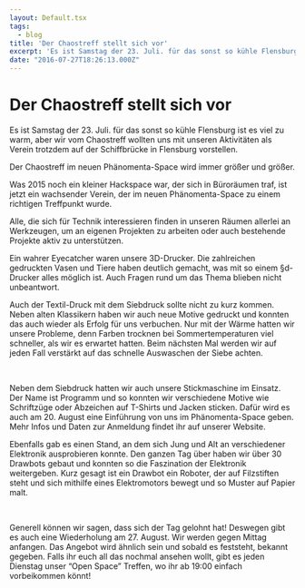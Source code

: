 ```yaml
---
layout: Default.tsx
tags:
  - blog
title: 'Der Chaostreff stellt sich vor'
excerpt: 'Es ist Samstag der 23. Juli. für das sonst so kühle Flensburg ist es viel zu warm, aber wir vom Chaostreff wollten uns mit unseren Aktivitäten als Verein trotzdem auf […]'
date: "2016-07-27T18:26:13.000Z"
---
```


# Der Chaostreff stellt sich vor

<p><span style="font-weight: 400;">Es ist Samstag der 23. Juli. für das sonst so kühle Flensburg ist es viel zu warm, aber wir vom Chaostreff wollten uns mit unseren Aktivitäten als Verein trotzdem auf der Schiffbrücke in Flensburg vorstellen. </span></p>
<p>Der Chaostreff im neuen Phänomenta-Space wird immer größer und größer.</p>
<p><span style="font-weight: 400;">Was 2015 noch ein kleiner Hackspace war, der sich in Büroräumen traf, ist jetzt ein wachsender Verein, der im neuen Phänomenta-Space zu einem richtigen Treffpunkt wurde.</span></p>
<p><span style="font-weight: 400;">Alle, die sich für Technik interessieren finden in unseren Räumen allerlei an Werkzeugen, um an eigenen Projekten zu arbeiten oder auch bestehende Projekte aktiv zu unterstützen.</span></p>
<p><span style="font-weight: 400;">Ein wahrer Eyecatcher waren unsere 3D-Drucker. Die zahlreichen gedruckten Vasen und Tiere haben deutlich gemacht, was mit so einem §d-Drucker alles möglich ist. Auch Fragen rund um das Thema blieben nicht unbeantwort.</span></p>
<p><span style="font-weight: 400;">Auch der Textil-Druck mit dem Siebdruck sollte nicht zu kurz kommen. Neben alten Klassikern haben wir auch neue Motive gedruckt und konnten das auch wieder als Erfolg für uns verbuchen. Nur mit der Wärme hatten wir unsere Probleme, denn Farben trocknen bei Sommertemperaturen viel schneller, als wir es erwartet hatten. Beim nächsten Mal werden wir auf jeden Fall verstärkt auf das schnelle Auswaschen der Siebe achten.</span></p>
<p>&nbsp;</p>
<p><span style="font-weight: 400;">Neben dem Siebdruck hatten wir auch unsere Stickmaschine im Einsatz. Der Name ist Programm und so konnten wir verschiedene Motive wie Schriftzüge oder Abzeichen auf T-Shirts und Jacken sticken. Dafür wird es auch am 20. August eine Einführung von uns im Phänomenta-Space geben. Mehr Infos und Daten zur Anmeldung findet ihr auf unserer Website.</span></p>
<p><span style="font-weight: 400;">Ebenfalls gab es einen Stand, an dem sich Jung und Alt an verschiedener Elektronik ausprobieren konnte. Den ganzen Tag über haben wir über 30 Drawbots gebaut und konnten so die Faszination der Elektronik weitergeben. Kurz gesagt ist ein Drawbot ein Roboter, der auf Filzstiften steht und sich mithilfe eines Elektromotors bewegt und so Muster auf Papier malt.</span></p>
<p>&nbsp;</p>
<p><span style="font-weight: 400;">Generell können wir sagen, dass sich der Tag gelohnt hat! Deswegen gibt es auch eine Wiederholung am 27. August. Wir werden gegen Mittag anfangen. Das Angebot wird ähnlich sein und sobald es feststeht, bekannt gegeben. Falls ihr euch all das nochmal ansehen wollt, gibt es jeden Dienstag unser “Open Space” Treffen, wo ihr ab 19:00 einfach vorbeikommen könnt! </span></p>
